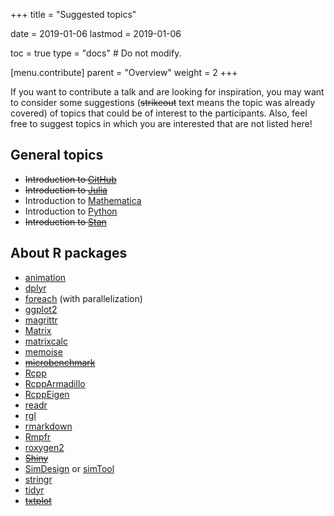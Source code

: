 +++
title = "Suggested topics"

date = 2019-01-06
lastmod = 2019-01-06

toc = true
type = "docs"  # Do not modify.

[menu.contribute]
  parent = "Overview"
  weight = 2
+++

If you want to contribute a talk and are looking for inspiration, you may want
to consider some suggestions (~~strikeout~~ text means the topic was already
covered) of topics that could be of interest to the participants. Also, feel
free to suggest topics in which you are interested that are not listed here!

## General topics

- ~~Introduction to [GitHub](https://github.com/)~~
- ~~Introduction to [Julia](http://julialang.org/)~~
- Introduction to [Mathematica](https://www.wolfram.com/mathematica/)
- Introduction to [Python](https://www.python.org/)
- ~~Introduction to [Stan](http://mc-stan.org/)~~

## About R packages

- [animation](https://cran.r-project.org/web/packages/animation)
- [dplyr](https://cran.r-project.org/web/packages/dplyr)
- [foreach](https://cran.r-project.org/web/packages/foreach) (with parallelization)
- [ggplot2](https://cran.r-project.org/web/packages/ggplot2)
- [magrittr](https://cran.r-project.org/web/packages/magrittr)
- [Matrix](https://cran.r-project.org/web/packages/Matrix)
- [matrixcalc](https://cran.r-project.org/web/packages/matrixcalc)
- [memoise](https://cran.r-project.org/web/packages/memoise)
- ~~[microbenchmark](https://cran.r-project.org/web/packages/microbenchmark)~~
- [Rcpp](https://cran.r-project.org/web/packages/Rcpp)
- [RcppArmadillo](https://cran.r-project.org/web/packages/RcppArmadillo)
- [RcppEigen](https://cran.r-project.org/web/packages/RcppEigen)
- [readr](https://cran.r-project.org/web/packages/readr)
- [rgl](https://cran.r-project.org/web/packages/rgl)
- [rmarkdown](https://cran.r-project.org/web/packages/rmarkdown)
- [Rmpfr](https://cran.r-project.org/web/packages/Rmpfr)
- [roxygen2](https://cran.r-project.org/web/packages/roxygen2)
- ~~[Shiny](https://cran.r-project.org/web/packages/shiny)~~
- [SimDesign](https://cran.r-project.org/web/packages/SimDesign) or
  [simTool](https://cran.r-project.org/web/packages/simTool)
- [stringr](https://cran.r-project.org/web/packages/stringr)
- [tidyr](https://cran.r-project.org/web/packages/tidyr)
- ~~[txtplot](https://cran.r-project.org/web/packages/txtplot)~~
